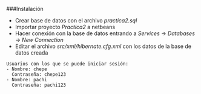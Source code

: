 ###Instalación
- Crear base de datos con el archivo *practica2.sql*
- Importar proyecto *Practica2* a netbeans
- Hacer conexión con la base de datos entrando a *Services* -> *Databases* -> *New Connection*
- Editar el archivo *src/xml/hibernate.cfg.xml* con los datos de la base de datos creada

```
Usuarios con los que se puede iniciar sesión:
- Nombre: chepe
  Contraseña: chepe123
- Nombre: pachi
  Contraseña: pachi123
```
